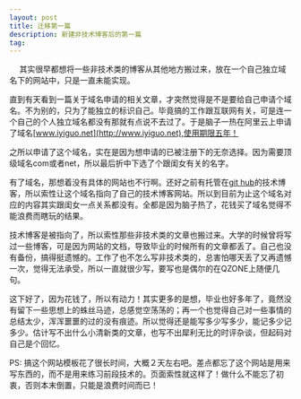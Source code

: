 ```yaml
---
layout: post
title: 迁移第一篇
description: 新建非技术博客后的第一篇
tag: 
---
```


　
其实很早都想将一些非技术类的博客从其他地方搬过来，放在一个自己独立域名下的网站中，只是一直未能实现。

直到有天看到一篇关于域名申请的相关文章，才突然觉得是不是要给自己申请个域名。不为别的，只为了能独立的标识自己。毕竟搞的工作跟互联网有关，可是连一个自己的个人独立域名都没有那就有点说不去过了。于是脑子一热在阿里云上申请了域名[www.iyiguo.net](http://www.iyiguo.net),使用期限五年！

之所以申请了这个域名，实在是因为想申请的已被注册下的无奈选择。因为需要顶级域名com或者net，所以最后折中下选了个跟闺女有关的名字。

有了域名，那想着没有具体的网站也不行啊。还好之前有托管在[git hub](https://github.com/leeyee)的技术博客，所以索性让这个域名指向了自己的技术博客网站。所以到目前为止这个域名对应的内容其实跟闺女一点关系都没有。全都是因为脑子热了，花钱买了域名觉得不能浪费而瞎玩的结果。

技术博客是被指向了，所以索性那些非技术类的文章也搬过来。大学的时候曾将写过一些博客，可是因为网站的文档，导致毕业的时候所有的文章都丢了。自己也没有备份，搞得挺遗憾的。工作了也不怎么写非技术类的，总害怕哪天丢了又再遗憾一次，觉得无法承受，所以一直就很少写，要写也是偶尔的在QZONE上随便几句。

这下好了，因为花钱了，所以有动力！其实更多的是想，毕业也好多年了，竟然没有留下一些思想上的蛛丝马迹，总感觉空荡荡的；再一个也觉得自己对一些事情的总结太少，浑浑噩噩的过的没有痕迹。所以觉得还是能写多少写多少，能记多少记多少。估计写不出什么小清新类的文章，也写不出犀利无比的时评杂谈，但起码对自己是个回忆。


PS: 搞这个网站模板花了很长时间，大概２天左右吧。差点都忘了这个网站是用来写东西的，而不是用来练习前段技术的。页面索性就这样了！做什么不能忘了初衷，否则本末倒置，只能是浪费时间而已！



